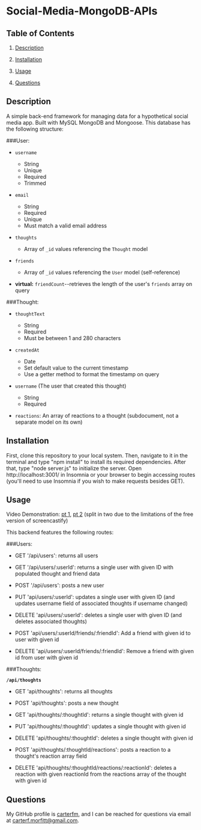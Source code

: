 # Social-Media-MongoDB-APIs

## Table of Contents

1. [Description](#description)

2. [Installation](#installation)

3. [Usage](#usage)

4. [Questions](#questions)

## Description <a id="description"></a>

A simple back-end framework for managing data for a hypothetical social media app. Built with MySQL MongoDB and Mongoose. This database has the following structure:

###User:

* `username`
  * String
  * Unique
  * Required
  * Trimmed

* `email`
  * String
  * Required
  * Unique
  * Must match a valid email address

* `thoughts`
  * Array of `_id` values referencing the `Thought` model

* `friends`
  * Array of `_id` values referencing the `User` model (self-reference)

* **virtual:** `friendCount`--retrieves the length of the user's `friends` array on query


###Thought:

* `thoughtText`
  * String
  * Required
  * Must be between 1 and 280 characters

* `createdAt`
  * Date
  * Set default value to the current timestamp
  * Use a getter method to format the timestamp on query

* `username` (The user that created this thought)
  * String
  * Required

* `reactions`: An array of reactions to a thought (subdocument, not a separate model on its own)

## Installation <a id="installation"></a>

First, clone this repository to your local system. Then, navigate to it in the terminal and type "npm install" to install its required dependencies. After that, type "node server.js" to initialize the server. Open http://localhost:3001/ in Insomnia or your browser to begin accessing routes (you'll need to use Insomnia if you wish to make requests besides GET).

## Usage <a id="usage"></a>

Video Demonstration: [pt 1](https://youtu.be/yW3duWCz5pM), [pt 2](https://youtu.be/OCftfzzl-8I) (split in two due to the limitations of the free version of screencastify)

This backend features the following routes:

###Users:

* GET '/api/users': returns all users 

* GET '/api/users/:userId': returns a single user with given ID with populated thought and friend data

* POST '/api/users': posts a new user 

* PUT 'api/users/:userId': updates a single user with given ID (and updates username field of associated thoughts if username changed)

* DELETE 'api/users/:userId': deletes a single user with given ID (and deletes associated thoughts)

* POST 'api/users/:userId/friends/:friendId': Add a friend with given id to user with given id

* DELETE 'api/users/:userId/friends/:friendId': Remove a friend with given id from user with given id

###Thoughts:

**`/api/thoughts`**

* GET 'api/thoughts': returns all thoughts 

* POST 'api/thoughts': posts a new thought

* GET 'api/thoughts/:thoughtId': returns a single thought with given id

* PUT 'api/thoughts/:thoughtId': updates a single thought with given id

* DELETE 'api/thoughts/:thoughtId': deletes a single thought with given id

* POST 'api/thoughts/:thoughtId/reactions': posts a reaction to a thought's reaction array field

* DELETE 'api/thoughts/:thoughtId/reactions/:reactionId': deletes a reaction with given reactionId from the reactions array of the thought with given id

## Questions <a id="questions"></a>

My GitHub profile is [carterfm](https://github.com/carterfm), and I can be reached for questions via email at [carterf.morfitt@gmail.com](mailto:carterf.morfitt@gmail.com).
